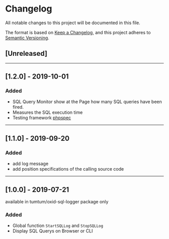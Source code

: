 # Changelog
All notable changes to this project will be documented in this file.

The format is based on [Keep a Changelog](https://keepachangelog.com/en/1.0.0/),
and this project adheres to [Semantic Versioning](https://semver.org/spec/v2.0.0.html).

## [Unreleased]

---

## [1.2.0] - 2019-10-01

### Added

- SQL Query Monitor show at the Page how many SQL queries have been fired.
- Measures the SQL execution time
- Testing framework [phpspec](https://www.phpspec.net/en/stable/manual/introduction.html)

---

## [1.1.0] - 2019-09-20

### Added

- add log message
- add position specifications of the calling source code 

---

## [1.0.0] - 2019-07-21

available in tumtum/oxid-sql-logger package only

### Added

- Global function `StartSQLLog` and `StopSQLLog`
- Display SQL Querys on Browser or CLI
